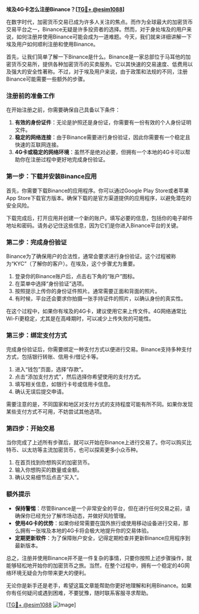 **埃及4G卡怎么注册Binance？[[TG💪+ @esim1088](https://t.me/s/esim1088)]**

在数字时代，加密货币交易已成为许多人关注的焦点。而作为全球最大的加密货币交易平台之一，Binance无疑是许多投资者的选择。然而，对于身处埃及的用户来说，如何注册并使用Binance可能会成为一道难题。今天，我们就来详细讲解一下埃及用户如何顺利注册和使用Binance。

首先，让我们简单了解一下Binance是什么。Binance是一家总部位于马耳他的加密货币交易所，提供各种加密货币的买卖服务。它以其快速的交易速度、低费用以及强大的安全性著称。不过，对于埃及用户来说，由于政策和法规的不同，注册Binance可能需要一些额外的步骤。

### 注册前的准备工作

在开始注册之前，你需要确保自己具备以下条件：

1. **有效的身份证件**：无论是护照还是身份证，你需要有一份有效的个人身份证明文件。
2. **稳定的网络连接**：由于Binance需要进行身份验证，因此你需要有一个稳定且快速的互联网连接。
3. **4G卡或稳定的网络环境**：虽然不是绝对必要，但拥有一个本地的4G卡可以帮助你在注册过程中更好地完成身份验证。

### 第一步：下载并安装Binance应用

首先，你需要下载Binance的应用程序。你可以通过Google Play Store或者苹果App Store下载官方版本。确保下载的是官方渠道提供的应用程序，以避免潜在的安全风险。

下载完成后，打开应用并创建一个新的账户。填写必要的信息，包括你的电子邮件地址和密码。请务必记住这些信息，因为它们是你进入Binance平台的关键。

### 第二步：完成身份验证

Binance为了确保用户的合法性，通常会要求进行身份验证。这个过程被称为“KYC”（了解你的客户）。在埃及，这个步骤尤为重要。

1. 登录你的Binance账户后，点击右下角的“账户”图标。
2. 在菜单中选择“身份验证”选项。
3. 按照提示上传你的身份证件照片。通常需要正面和背面的照片。
4. 有时候，平台还会要求你拍摄一张手持证件的照片，以确认身份的真实性。

在这个过程中，如果你有埃及的4G卡，建议使用它来上传文件。4G网络通常比Wi-Fi更稳定，尤其是在高峰期时，可以减少上传失败的可能性。

### 第三步：绑定支付方式

完成身份验证后，你需要绑定一种支付方式以便进行交易。Binance支持多种支付方式，包括银行转账、信用卡/借记卡等。

1. 进入“钱包”页面，选择“存款”。
2. 点击“添加支付方式”，然后选择你希望使用的支付方式。
3. 填写相关信息，如银行卡号或信用卡信息。
4. 确认无误后提交申请。

需要注意的是，不同国家和地区对支付方式的支持程度可能有所不同。如果你发现某些支付方式不可用，不妨尝试其他选项。

### 第四步：开始交易

当你完成了上述所有步骤后，就可以开始在Binance上进行交易了。你可以购买比特币、以太坊等主流加密货币，也可以探索更多小众币种。

1. 在首页找到你想购买的加密货币。
2. 输入你想购买的数量或金额。
3. 确认交易细节后点击“买入”。

### 额外提示

- **保持警惕**：尽管Binance是一个非常安全的平台，但在进行任何交易之前，请确保你已经充分了解市场动态，并做好风险管理。
- **使用4G卡的优势**：如果你经常需要在国外旅行或使用移动设备进行交易，那么拥有一张埃及本地的4G卡将会极大地提升你的交易体验。
- **定期更新软件**：为了保障账户安全，记得定期检查并更新Binance应用程序到最新版本。

总之，注册并使用Binance并不是一件复杂的事情，只要你按照上述步骤操作，就能够轻松地开始你的加密货币之旅。当然，在整个过程中，拥有一个稳定的4G网络环境无疑会为你带来更大的便利。

无论你是新手还是老手，希望这篇文章能帮助你更好地理解和利用Binance。如果你有任何疑问或遇到困难，不要犹豫，随时联系客服寻求帮助。

[[TG💪+ @esim1088](https://t.me/s/esim1088) ![Image](https://i.postimg.cc/4NQfJmqS/Snipaste-2025-05-13-00-14-12.png)]